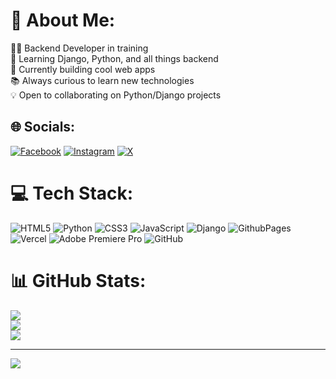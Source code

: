 # 💫 About Me:
👨‍💻 Backend Developer in training<br>🌱 Learning Django, Python, and all things backend<br>🎯 Currently building cool web apps<br>📚 Always curious to learn new technologies<br>💡 Open to collaborating on Python/Django projects


## 🌐 Socials:
[![Facebook](https://img.shields.io/badge/Facebook-%231877F2.svg?logo=Facebook&logoColor=white)](https://facebook.com/sambhav.acharyaa) [![Instagram](https://img.shields.io/badge/Instagram-%23E4405F.svg?logo=Instagram&logoColor=white)](https://instagram.com/sambhav.py) [![X](https://img.shields.io/badge/X-black.svg?logo=X&logoColor=white)](https://x.com/webdev_sambhav) 

# 💻 Tech Stack:
![HTML5](https://img.shields.io/badge/html5-%23E34F26.svg?style=for-the-badge&logo=html5&logoColor=white) ![Python](https://img.shields.io/badge/python-3670A0?style=for-the-badge&logo=python&logoColor=ffdd54) ![CSS3](https://img.shields.io/badge/css3-%231572B6.svg?style=for-the-badge&logo=css3&logoColor=white) ![JavaScript](https://img.shields.io/badge/javascript-%23323330.svg?style=for-the-badge&logo=javascript&logoColor=%23F7DF1E) ![Django](https://img.shields.io/badge/django-%23092E20.svg?style=for-the-badge&logo=django&logoColor=white) ![GithubPages](https://img.shields.io/badge/github%20pages-121013?style=for-the-badge&logo=github&logoColor=white) ![Vercel](https://img.shields.io/badge/vercel-%23000000.svg?style=for-the-badge&logo=vercel&logoColor=white) ![Adobe Premiere Pro](https://img.shields.io/badge/Adobe%20Premiere%20Pro-9999FF.svg?style=for-the-badge&logo=Adobe%20Premiere%20Pro&logoColor=white) ![GitHub](https://img.shields.io/badge/github-%23121011.svg?style=for-the-badge&logo=github&logoColor=white)
# 📊 GitHub Stats:
![](https://github-readme-stats.vercel.app/api?username=sambhavacharyaa&theme=dark&hide_border=false&include_all_commits=false&count_private=false)<br/>
![](https://github-readme-streak-stats.herokuapp.com/?user=sambhavacharyaa&theme=dark&hide_border=false)<br/>
![](https://github-readme-stats.vercel.app/api/top-langs/?username=sambhavacharyaa&theme=dark&hide_border=false&include_all_commits=false&count_private=false&layout=compact)

---
[![](https://visitcount.itsvg.in/api?id=sambhavacharyaa&icon=0&color=0)](https://visitcount.itsvg.in)



